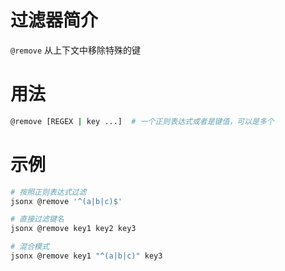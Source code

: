 # 过滤器简介

`@remove` 从上下文中移除特殊的键

# 用法

```bash
@remove [REGEX | key ...]  # 一个正则表达式或者是键值，可以是多个
```

# 示例

```bash
# 按照正则表达式过滤
jsonx @remove '^(a|b|c)$'

# 直接过滤键名
jsonx @remove key1 key2 key3

# 混合模式
jsonx @remove key1 "^(a|b|c)" key3
```

